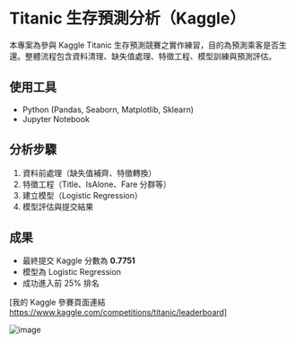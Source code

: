 # Titanic 生存預測分析（Kaggle）

本專案為參與 Kaggle Titanic 生存預測競賽之實作練習，目的為預測乘客是否生還。整體流程包含資料清理、缺失值處理、特徵工程、模型訓練與預測評估。

## 使用工具
- Python (Pandas, Seaborn, Matplotlib, Sklearn)
- Jupyter Notebook

## 分析步驟
1. 資料前處理（缺失值補齊、特徵轉換）
2. 特徵工程（Title、IsAlone、Fare 分群等）
3. 建立模型（Logistic Regression）
4. 模型評估與提交結果

## 成果
- 最終提交 Kaggle 分數為 **0.7751**
- 模型為 Logistic Regression
- 成功進入前 25% 排名

[我的 Kaggle 參賽頁面連結 https://www.kaggle.com/competitions/titanic/leaderboard]

![image](https://github.com/user-attachments/assets/5199fa3c-6db0-4a8f-bb83-691019d45b2c)

